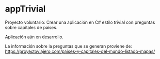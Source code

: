 # appTrivial

Proyecto voluntario:
Crear una aplicación en C# estilo trivial con preguntas sobre capitales de países.

Aplicación aún en desarrollo.

La información sobre la preguntas que se generan proviene de:
https://proyectoviajero.com/paises-y-capitales-del-mundo-listado-mapas/

